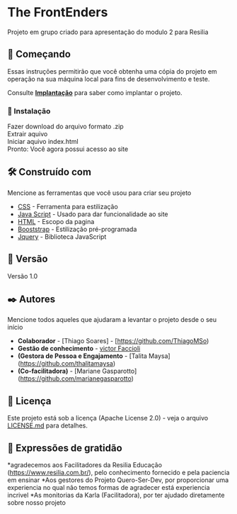 # The FrontEnders

Projeto em grupo criado para apresentação do modulo 2 para Resilia

## 🚀 Começando

Essas instruções permitirão que você obtenha uma cópia do projeto em operação na sua máquina local para fins de desenvolvimento e teste.

Consulte **[Implantação](#-implanta%C3%A7%C3%A3o)** para saber como implantar o projeto.

### 🔧 Instalação

Fazer download do arquivo formato .zip <br>
Extrair aquivo <br>
Iniciar aquivo index.html<br>
Pronto: Você agora possui acesso ao site

## 🛠️ Construído com

Mencione as ferramentas que você usou para criar seu projeto

- [CSS](https://www.w3.org/Style/CSS/Overview.en.html) - Ferramenta para estilização
- [Java Script](https://nodejs.org/en/) - Usado para dar funcionalidade ao site
- [HTML](https://html.com/) - Escopo da pagina
- [Booststrap](https://getbootstrap.com/) - Estilização pré-programada
- [Jquery](https://jquery.com/) - Biblioteca JavaScript

## 📌 Versão

Versão 1.0

## ✒️ Autores

Mencione todos aqueles que ajudaram a levantar o projeto desde o seu início

* **Colaborador** - [Thiago Soares] - [https://github.com/ThiagoMSo)
* **Gestão de conhecimento** - [victor Faccioli](https://github.com/victorfaccioli)
* **(Gestora de Pessoa e Engajamento** - [Talita Maysa] (https://github.com/thalitamaysa)
* **(Co-facilitadora)** - [Mariane Gasparotto] (https://github.com/marianegasparotto)

## 📄 Licença

Este projeto está sob a licença (Apache License 2.0) - veja o arquivo [LICENSE.md](https://github.com/victorfaccioli/PG2-FrontEnders/blob/main/LICENSE) para detalhes.

## 🎁 Expressões de gratidão

*agradecemos aos Facilitadores da Resilia Educação (https://www.resilia.com.br/), pelo conhecimento fornecido e pela paciencia em ensinar
*Aos gestores do Projeto Quero-Ser-Dev, por proporcionar uma experiencia no qual não temos formas de agradecer está experiencia incrivel
*As monitorias da Karla (Facilitadora), por ter ajudado diretamente sobre nosso projeto
